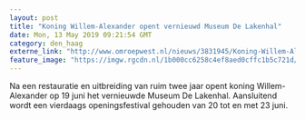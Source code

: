 ```yaml
---
layout: post
title: "Koning Willem-Alexander opent vernieuwd Museum De Lakenhal"
date: Mon, 13 May 2019 09:21:54 GMT
category: den_haag
externe_link: "http://www.omroepwest.nl/nieuws/3831945/Koning-Willem-Alexander-opent-vernieuwd-Museum-De-Lakenhal"
feature_image: "https://imgw.rgcdn.nl/1b000cc6258c4ef8aed0cffc1b5c721d/opener/3831947.jpg"
---
```


Na een restauratie en uitbreiding van ruim twee jaar opent koning Willem-Alexander op 19 juni het vernieuwde Museum De Lakenhal. Aansluitend wordt  een vierdaags openingsfestival gehouden van 20 tot en met 23 juni.
